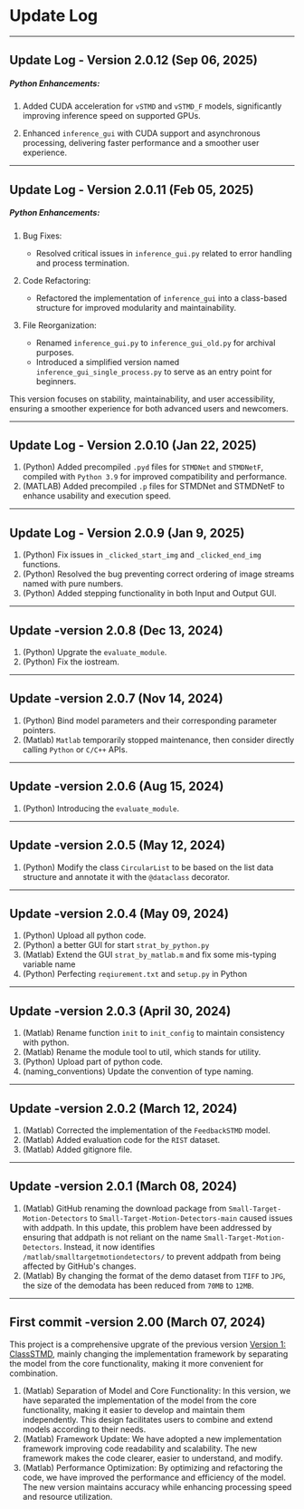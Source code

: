 # Update Log

---
## Update Log - Version 2.0.12 (Sep 06, 2025)

##### Python Enhancements:

1. Added CUDA acceleration for `vSTMD` and `vSTMD_F` models, significantly improving inference speed on supported GPUs.

2. Enhanced `inference_gui` with CUDA support and asynchronous processing, delivering faster performance and a smoother user experience.

---
## Update Log - Version 2.0.11 (Feb 05, 2025)

##### Python Enhancements:

1. Bug Fixes: 
    - Resolved critical issues in `inference_gui.py` related to error handling and process termination.

2. Code Refactoring: 
    - Refactored the implementation of `inference_gui` into a class-based structure for improved modularity and maintainability.

3. File Reorganization: 
    - Renamed `inference_gui.py` to `inference_gui_old.py` for archival purposes. 
    - Introduced a simplified version named `inference_gui_single_process.py` to serve as an entry point for beginners.

This version focuses on stability, maintainability, and user accessibility, ensuring a smoother experience for both advanced users and newcomers.

---
## Update Log - Version 2.0.10 (Jan 22, 2025)
1. (Python) Added precompiled `.pyd` files for `STMDNet` and `STMDNetF`, compiled with `Python 3.9` for improved compatibility and performance.
2. (MATLAB) Added precompiled `.p` files for STMDNet and STMDNetF to enhance usability and execution speed.


---
## Update Log - Version 2.0.9 (Jan 9, 2025)
1. (Python) Fix issues in `_clicked_start_img` and `_clicked_end_img` functions.
2. (Python) Resolved the bug preventing correct ordering of image streams named with pure numbers.
3. (Python) Added stepping functionality in both Input and Output GUI.


---
## Update -version 2.0.8 (Dec 13, 2024)
1. (Python) Upgrate the `evaluate_module`.
2. (Python) Fix the iostream.


---
## Update -version 2.0.7 (Nov 14, 2024)
1. (Python) Bind model parameters and their corresponding parameter pointers.
2. (Matlab) `Matlab` temporarily stopped maintenance, then consider directly calling `Python` or `C/C++` APIs.
 

---
## Update -version 2.0.6 (Aug 15, 2024)
1. (Python) Introducing the `evaluate_module`.


---
## Update -version 2.0.5 (May 12, 2024)
1. (Python) Modify the class `CircularList` to be based on the list data structure and annotate it with the `@dataclass` decorator.

---
## Update -version 2.0.4 (May 09, 2024)

1. (Python) Upload all python code.
2. (Python) a better GUI for start `strat_by_python.py`
3. (Matlab) Extend the GUI `strat_by_matlab.m` and fix some mis-typing variable name 
4. (Python) Perfecting `reqiurement.txt` and `setup.py` in Python

---
## Update -version 2.0.3 (April 30, 2024)

1. (Matlab) Rename function `init` to `init_config` to maintain consistency 
    with python.
2. (Matlab) Rename the module tool to util, which stands for utility.
3. (Python) Upload part of python code.
4. (naming_conventions) Update the convention of type naming.


---
## Update -version 2.0.2 (March 12, 2024)

1. (Matlab) Corrected the implementation of the `FeedbackSTMD` model.
2. (Matlab) Added evaluation code for the `RIST` dataset.
3. (Matlab) Added gitignore file.

---
## Update -version 2.0.1 (March 08, 2024)

1. (Matlab) GitHub renaming the download package from `Small-Target-Motion-Detectors` 
    to `Small-Target-Motion-Detectors-main` caused issues with addpath. In this update, 
    this problem have been addressed by ensuring that addpath is not reliant on 
    the name `Small-Target-Motion-Detectors`. Instead, it now identifies 
    `/matlab/smalltargetmotiondetectors/` to prevent addpath from being affected by GitHub's changes.
2. (Matlab) By changing the format of the demo dataset from `TIFF` to `JPG`, 
    the size of the demodata has been reduced from `70MB` to `12MB`.

---
## First commit -version 2.00 (March 07, 2024)

This project is a comprehensive upgrate of the previous version [Version 1: ClassSTMD](https://github.com/MingshuoXu/ClassSTMD), mainly changing the implementation framework by separating the model from the core functionality, making it more convenient for combination.

1. (Matlab) Separation of Model and Core Functionality: In this version, we have separated the implementation of the model from the core functionality, making it easier to develop and maintain them independently. This design facilitates users to combine and extend models according to their needs.
2. (Matlab) Framework Update: We have adopted a new implementation framework improving code readability and scalability. The new framework makes the code clearer, easier to understand, and modify.
3. (Matlab) Performance Optimization: By optimizing and refactoring the code, we have improved the performance and efficiency of the model. The new version maintains accuracy while enhancing processing speed and resource utilization.